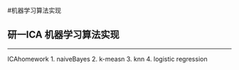 #机器学习算法实现

## 研一ICA 机器学习算法实现
----

ICAhomework
    1. naiveBayes
    2. k-measn
    3. knn
    4. logistic regression
